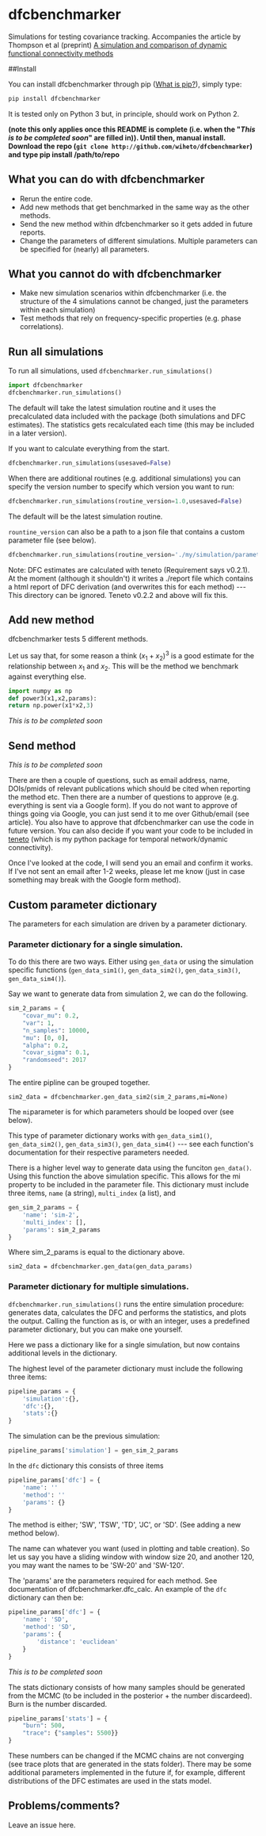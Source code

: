 # dfcbenchmarker

Simulations for testing covariance tracking. Accompanies the article by Thompson et al (preprint) [A simulation and comparison of dynamic functional connectivity methods](https://www.biorxiv.org/content/early/2017/11/01/212241)

##Install

You can install dfcbenchmarker through pip ([What is pip?](http://www.pythonforbeginners.com/basics/how-to-use-pip-and-pypi/)), simply type:

```bash
pip install dfcbenchmarker
```

It is tested only on Python 3 but, in principle, should work on Python 2.

__(note this only applies once this README is complete (i.e. when the "*This is to be completed soon*" are filled in)). Until then, manual install. Download the repo (`git clone http://github.com/wiheto/dfcbenchmarker`) and type pip install /path/to/repo__

## What you can do with dfcbenchmarker

- Rerun the entire code.
- Add new methods that get benchmarked in the same way as the other methods.
- Send the new method within dfcbenchmarker so it gets added in future reports.
- Change the parameters of different simulations. Multiple parameters can be specified for (nearly) all parameters.

## What you cannot do with dfcbenchmarker

- Make new simulation scenarios within dfcbenchmarker  (i.e. the structure of the 4 simulations cannot be changed, just the parameters within each simulation)
- Test methods that rely on frequency-specific properties (e.g. phase correlations).

## Run all simulations

To run all simulations, used `dfcbenchmarker.run_simulations()`

```python
import dfcbenchmarker
dfcbenchmarker.run_simulations()
```

The default will take the latest simulation routine and it uses the precalculated data included with the package (both simulations and DFC estimates). The statistics gets recalculated each time (this may be included in a later version).

If you want to calculate everything from the start.

```python
dfcbenchmarker.run_simulations(usesaved=False)
```

When there are additional routines (e.g. additional simulations) you can specify the version number to specify which version you want to run:

```python
dfcbenchmarker.run_simulations(routine_version=1.0,usesaved=False)
```

The default will be the latest simulation routine.

`rountine_version` can also be a path to a json file that contains a custom parameter file (see below).

```python
dfcbenchmarker.run_simulations(routine_version='./my/simulation/parameter.json',usesaved=False)
```

Note: DFC estimates are calculated with teneto (Requirement says v0.2.1). At the moment (although it shouldn't) it writes a ./report file which contains a html report of DFC derivation (and overwrites this for each method) --- This directory can be ignored. Teneto v0.2.2 and above will fix this.

## Add new method

dfcbenchmarker tests 5 different methods.

Let us say that, for some reason a think $(x_1 + x_2)^3$ is a good estimate for the relationship between $x_1$ and $x_2$. This will be the method we benchmark against everything else.

```python
import numpy as np
def power3(x1,x2,params):
return np.power(x1*x2,3)
```

*This is to be completed soon*

## Send method

*This is to be completed soon*

There are then a couple of questions, such as email address, name, DOIs/pmids of relevant publications which should be cited when reporting the method etc.  Then there are a number of questions to approve (e.g. everything is sent via a Google form). If you do not want to approve of things going via Google, you can just send it to me over Github/email (see article). You also have to approve that dfcbenchmarker can use the code in future version. You can also decide if you want your code to be included in [teneto](github.com/wiheto/teneto) (which is my python package for temporal network/dynamic connectivity).  

Once I've looked at the code, I will send you an email and confirm it works. If I've not sent an email after 1-2 weeks, please let me know (just in case something may break with the Google form method).

## Custom parameter dictionary 

The parameters for each simulation are driven by a parameter dictionary. 

### Parameter dictionary for a single simulation.

To do this there are two ways. Either using `gen_data` or using the simulation specific functions (`gen_data_sim1()`, `gen_data_sim2()`, `gen_data_sim3()`, `gen_data_sim4()`).

Say we want to generate data from simulation 2, we can do the following. 

```python
sim_2_params = {
    "covar_mu": 0.2, 
    "var": 1, 
    "n_samples": 10000, 
    "mu": [0, 0],
    "alpha": 0.2,
    "covar_sigma": 0.1, 
    "randomseed": 2017
}
```

The entire pipline can be grouped together. 

`sim2_data = dfcbenchmarker.gen_data_sim2(sim_2_params,mi=None)`

The `mi`parameter is for which parameters should be looped over (see below).  

This type of parameter dictionary works with `gen_data_sim1()`, `gen_data_sim2()`, `gen_data_sim3()`, `gen_data_sim4()` --- see each function's documentation for their respective parameters needed. 

There is a higher level way to generate data using the funciton `gen_data()`. Using this function the above simulation specific. This allows for the mi property to be included in the parameter file. This dictionary must include three items, `name` (a string), `multi_index` (a list), and 

```python
gen_sim_2_params = {
    'name': 'sim-2',
    'multi_index': [],
    'params': sim_2_params
}
```

Where sim_2_params is equal to the dictionary above. 

`sim2_data = dfcbenchmarker.gen_data(gen_data_params)`

### Parameter dictionary for multiple simulations. 

`dfcbenchmarker.run_simulations()` runs the entire simulation procedure: generates data, calculates the DFC and performs the statistics, and plots the output. Calling the function as is, or with an integer, uses a predefined parameter dictionary, but you can make one yourself. 

Here we pass a dictionary like for a single simulation, but now contains additional levels in the dictionary. 

The highest level of the parameter dictionary must include the following three items:

```python
pipeline_params = {
    'simulation':{},
    'dfc':{},
    'stats':{}
}
```

The simulation can be the previous simulation:

```python
pipeline_params['simulation'] = gen_sim_2_params
```

In the `dfc` dictionary this consists of three items 

```python
pipeline_params['dfc'] = {
    'name': ''
    'method': ''
    'params': {}
}
```

The method is either; 'SW', 'TSW', 'TD', 'JC', or 'SD'. (See adding a new method below).  

The name can whatever you want (used in plotting and table creation). So let us say you have a sliding window with window size 20, and another 120, you may want the names to be 'SW-20' and 'SW-120'. 

The 'params' are the parameters required for each method. See documentation of dfcbenchmarker.dfc_calc. An example of the `dfc` dictionary can then be: 

```python
pipeline_params['dfc'] = {
    'name': 'SD',
    'method': 'SD',
    'params': {
        'distance': 'euclidean'
    }
} 
```

*This is to be completed soon*

The stats dictionary consists of how many samples should be generated from the MCMC (to be included in the posterior + the number discardeed). Burn is the number discarded. 

```python
pipeline_params['stats'] = {
    "burn": 500,
    "trace": {"samples": 5500}}
}
```

These numbers can be changed if the MCMC chains are not converging (see trace plots that are generated in the stats folder). There may be some additional parameters implemented in the future if, for example, different distributions of the DFC estimates are used in the stats model.


## Problems/comments?

Leave an issue here.
